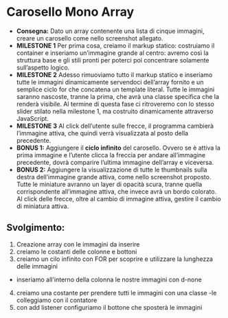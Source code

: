 Carosello Mono Array
===
- **Consegna:**
Dato un array contenente una lista di cinque immagini, creare un carosello come nello screenshot allegato.
- **MILESTONE 1**
Per prima cosa, creiamo il markup statico: costruiamo il container e inseriamo un’immagine grande al centro: avremo così la struttura base e gli stili pronti per poterci poi concentrare solamente sull’aspetto logico.
- **MILESTONE 2**
Adesso rimuoviamo tutto il markup statico e inseriamo tutte le immagini dinamicamente servendoci dell’array fornito e un semplice ciclo for che concatena un template literal.
Tutte le immagini saranno nascoste, tranne la prima, che avrà una classe specifica che la renderà visibile.
Al termine di questa fase ci ritroveremo con lo stesso slider stilato nella milestone 1, ma costruito dinamicamente attraverso JavaScript.
- **MILESTONE 3**
Al click dell’utente sulle frecce, il programma cambierà l’immagine attiva, che quindi verrà visualizzata al posto della precedente.
- **BONUS 1:**
Aggiungere il **ciclo infinito** del carosello. Ovvero se è attiva la prima immagine e l’utente clicca la freccia per andare all’immagine precedente, dovrà comparire l’ultima immagine dell’array e viceversa.
- **BONUS 2:**
Aggiungere la visualizzazione di tutte le thumbnails sulla destra dell’immagine grande attiva, come nello screenshot proposto. Tutte le miniature avranno un layer di opacità scura, tranne quella corrispondente all’immagine attiva, che invece avrà un bordo colorato.
Al click delle frecce, oltre al cambio di immagine attiva, gestire il cambio di miniatura attiva.

## Svolgimento:

1. Creazione array con le immagini da inserire
2. creiamo le costanti delle colonne e bottoni
3. creiamo un cilo infinito con FOR per scoprire e utilizzare la lunghezza delle immagini
  - inseriamo all'interno della colonna le nostre immagini con d-none
4. creiamo una costante per prendere tutti le immagini con una classe
  -le colleggiamo con il contatore
3. con add listener configuriamo il bottone che sposterà le immagini 
